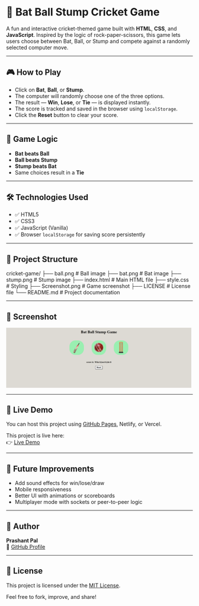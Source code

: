 # 🏏 Bat Ball Stump Cricket Game

A fun and interactive cricket-themed game built with **HTML**, **CSS**, and **JavaScript**. Inspired by the logic of rock-paper-scissors, this game lets users choose between Bat, Ball, or Stump and compete against a randomly selected computer move.

---

## 🎮 How to Play

- Click on **Bat**, **Ball**, or **Stump**.
- The computer will randomly choose one of the three options.
- The result — **Win**, **Lose**, or **Tie** — is displayed instantly.
- The score is tracked and saved in the browser using `localStorage`.
- Click the **Reset** button to clear your score.

---

## 🧠 Game Logic

- **Bat beats Ball**
- **Ball beats Stump**
- **Stump beats Bat**
- Same choices result in a **Tie**

---

## 🛠️ Technologies Used

- ✅ HTML5  
- ✅ CSS3  
- ✅ JavaScript (Vanilla)  
- ✅ Browser `localStorage` for saving score persistently

---

## 📁 Project Structure

cricket-game/
├── ball.png # Ball image
├── bat.png # Bat image
├── stump.png # Stump image
├── index.html # Main HTML file
├── style.css # Styling
├── Screenshot.png # Game screenshot
├── LICENSE # License file
└── README.md # Project documentation

---

## 📸 Screenshot

<img src="screenshot.png" alt="Cricket Game Screenshot" width="500"/>

---

## 🚀 Live Demo

You can host this project using [GitHub Pages](https://pages.github.com/), Netlify, or Vercel.

This project is live here:  
👉 [Live Demo](https://prashant-pal23.github.io/cricket-bat-ball-stump-game)

---

## 🔮 Future Improvements

- Add sound effects for win/lose/draw
- Mobile responsiveness
- Better UI with animations or scoreboards
- Multiplayer mode with sockets or peer-to-peer logic

---

## 🙋 Author

**Prashant Pal**  
🔗 [GitHub Profile](https://github.com/Prashant-Pal23)

---

## 📜 License

This project is licensed under the [MIT License](LICENSE).

Feel free to fork, improve, and share!

